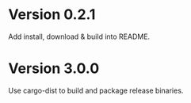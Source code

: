 # Version 0.2.1

Add install, download & build into README.

# Version 3.0.0

Use cargo-dist to build and package release binaries.
